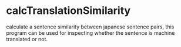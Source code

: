 # calcTranslationSimilarity
calculate a sentence similarity between japanese sentence pairs, this program can be used for inspecting whether the sentence is machine translated or not.
